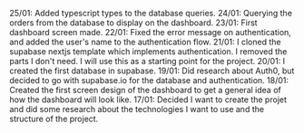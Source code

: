 25/01: Added typescript types to the database queries.
24/01: Querying the orders from the database to display on the dashboard.
23/01: First dashboard screen made.
22/01: Fixed the error message on authentication, and added the user's name to the authentication flow. 
21/01: I cloned the supabase nextjs template which implements authentication. I removed the parts I don't need. I will use this as a starting point for the project.
20/01: I created the first database in supabase.
19/01: Did research about Auth0, but decided to go with supabase.io for the database and authentication.
18/01: Created the first screen design of the dashboard to get a general idea of how the dashboard will look like.
17/01: Decided I want to create the projet and did some research about the technologies I want to use and the structure of the project.